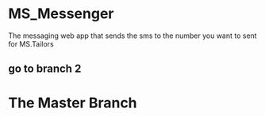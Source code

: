 # MS_Messenger
The messaging web app that sends the sms to the number you want to sent for MS.Tailors

## go to branch 2 
# The Master Branch
